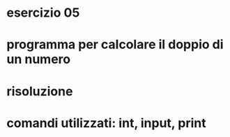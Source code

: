 # esercizio 05
# programma per calcolare il doppio di un numero
# risoluzione
# comandi utilizzati: int, input, print
